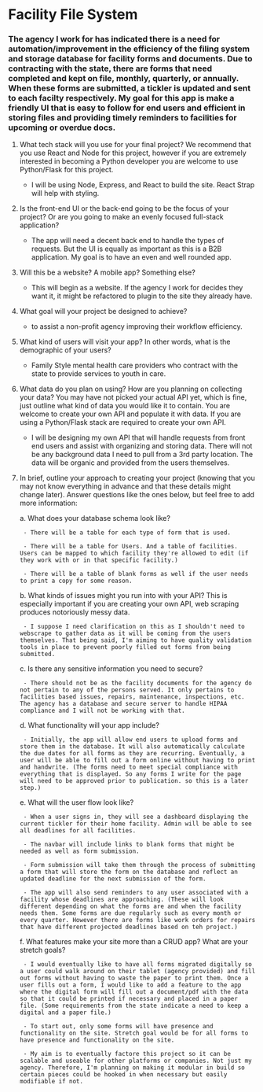 # Facility File System 

### The agency I work for has indicated there is a need for automation/improvement in the efficiency of the filing system and storage database for facility forms and documents. Due to contracting with the state, there are forms that need completed and kept on file, monthly, quarterly, or annually. When these forms are submitted, a tickler is updated and sent to each facilty respectively. My goal for this app is make a friendly UI that is easy to follow for end users and efficient in storing files and providing timely reminders to facilities for upcoming or overdue docs. 

1. What tech stack will you use for your final project? We recommend that you use React and Node for this project, however if you are extremely interested in becoming a Python developer you are welcome to use Python/Flask for this project.
    
    - I will be using Node, Express, and React to build the site. React Strap will help with styling. 

2. Is the front-end UI or the back-end going to be the focus of your project? Or are you going to make an evenly focused full-stack application?
    
    - The app will need a decent back end to handle the types of requests. But the UI is equally as important as this is a B2B application. My goal is to have an even and well rounded app. 

3. Will this be a website? A mobile app? Something else?
    
    - This will begin as a website. If the agency I work for decides they want it, it might be refactored to plugin to the site they already have. 

4. What goal will your project be designed to achieve?
    
    - to assist a non-profit agency improving their workflow efficiency. 

5. What kind of users will visit your app? In other words, what is the demographic of your users?
    
    - Family Style mental health care providers who contract with the state to provide services to youth in care. 

6. What data do you plan on using? How are you planning on collecting your data? You may have not picked your actual API yet, which is fine, just outline what kind of data you would like it to contain. You are welcome to create your own API and populate it with data. If you are using a Python/Flask stack are required to create your own API.
    
    - I will be designing my own API that will handle requests from front end users and assist with organizing and storing data. There will not be any background data I need to pull from a 3rd party location. The data will be organic and provided from the users themselves. 

7. In brief, outline your approach to creating your project (knowing that you may not know everything in advance and that these details might change later). Answer questions like the ones below, but feel free to add more information:
    
    a. What does your database schema look like?
        
        - There will be a table for each type of form that is used. 
        
        - There will be a table for Users. And a table of facilities. Users can be mapped to which facility they're allowed to edit (if they work with or in that specific facility.)
        
        - There will be a table of blank forms as well if the user needs to print a copy for some reason. 
    
    b. What kinds of issues might you run into with your API? This is especially important if you are creating your own API, web scraping produces notoriously messy data.
        
        - I suppose I need clarification on this as I shouldn't need to webscrape to gather data as it will be coming from the users themselves. That being said, I'm aiming to have quality validation tools in place to prevent poorly filled out forms from being submitted. 
    
    c. Is there any sensitive information you need to secure?
        
        - There should not be as the facility documents for the agency do not pertain to any of the persons served. It only pertains to facilities based issues, repairs, maintenance, inspections, etc. The agency has a database and secure server to handle HIPAA compliance and I will not be working with that. 
    
    d. What functionality will your app include?
        
        - Initially, the app will allow end users to upload forms and store them in the database. It will also automatically calculate the due dates for all forms as they are recurring. Eventually, a user will be able to fill out a form online without having to print and handwrite. (The forms need to meet special compliance with everything that is displayed. So any forms I write for the page will need to be approved prior to publication. so this is a later step.)
    
    e. What will the user flow look like?
        
        - When a user signs in, they will see a dashboard displaying the current tickler for their home facility. Admin will be able to see all deadlines for all facilities. 
        
        - The navbar will include links to blank forms that might be needed as well as form submission.
        
        - Form submission will take them through the process of submitting a form that will store the form on the database and reflect an updated deadline for the next submission of the form. 
        
        - The app will also send reminders to any user associated with a facility whose deadlines are approaching. (These will look different depending on what the forms are and when the facility needs them. Some forms are due regularly such as every month or every quarter. However there are forms like work orders for repairs that have different projected deadlines based on teh project.)
    
    f. What features make your site more than a CRUD app? What are your stretch goals?
        
        - I would eventually like to have all forms migrated digitally so a user could walk around on their tablet (agency provided) and fill out forms without having to waste the paper to print them. Once a user fills out a form, I would like to add a feature to the app where the digital form will fill out a document/pdf with the data so that it could be printed if necessary and placed in a paper file. (Some requirements from the state indicate a need to keep a digital and a paper file.)
        
        - To start out, only some forms will have presence and functionality on the site. Stretch goal would be for all forms to have presence and functionality on the site. 
        
        - My aim is to eventually factore this project so it can be scalable and useable for other platforms or companies. Not just my agency. Therefore, I'm planning on making it modular in build so certain pieces could be hooked in when necessary but easily modifiable if not. 